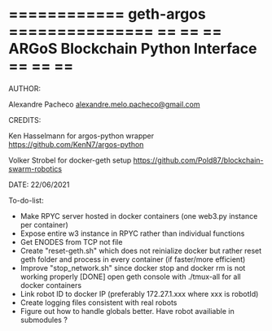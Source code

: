 ============ geth-argos ===============
==                                   ==
== ARGoS Blockchain Python Interface ==
==                                   ==
=======================================

AUTHOR: 

Alexandre Pacheco  <alexandre.melo.pacheco@gmail.com>

CREDITS:

Ken Hasselmann for argos-python wrapper <https://github.com/KenN7/argos-python>

Volker Strobel for docker-geth setup <https://github.com/Pold87/blockchain-swarm-robotics>

DATE: 22/06/2021


To-do-list:

- Make RPYC server hosted in docker containers (one web3.py instance per container)
- Expose entire w3 instance in RPYC rather than individual functions
- Get ENODES from TCP not file
- Create "reset-geth.sh" which does not reinialize docker but rather reset geth folder and process in every container (if faster/more efficient)
- Improve "stop_network.sh" since docker stop and docker rm is not working properly
[DONE] open geth console with ./tmux-all for all docker containers
- Link robot ID to docker IP (preferably 172.27.1.xxx where xxx is robotId)
- Create logging files consistent with real robots
- Figure out how to handle globals better. Have robot availiable in submodules ?
